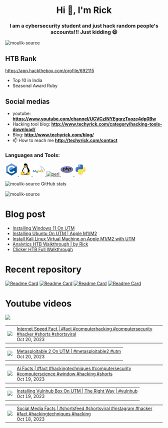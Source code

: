 <h1 align="center">Hi 👋, I'm Rick</h1>
<h3 align="center">I am a cybersecurity student and just hack random people's accounts!!! Just kidding 😄</h3>

<p align="left"> <img src="https://komarev.com/ghpvc/?username=moulik-source&label=Profile%20views&color=0e75b6&style=flat" alt="moulik-source" /> </p> 

## HTB Rank

https://app.hackthebox.com/profile/692115
- Top 10 in India
- Seasonal Award Ruby

## Social medias
- youtube: **https://www.youtube.com/channel/UCVCzINYEgqrzToozc4dp0Bw**
- Hacking tool blog: **http://www.techyrick.com/category/hacking-tools-download/**
- Blog: **http://www.techyrick.com/blog/**
- 📫 How to reach me **http://techyrick.com/contact**


<h3 align="left">Languages and Tools:</h3>
<p align="left"> <a href="https://www.cprogramming.com/" target="_blank"> <img src="https://raw.githubusercontent.com/devicons/devicon/master/icons/c/c-original.svg" alt="c" width="40" height="40"/> </a> <a href="https://www.linux.org/" target="_blank"> <img src="https://raw.githubusercontent.com/devicons/devicon/master/icons/linux/linux-original.svg" alt="linux" width="40" height="40"/> </a> <a href="https://www.mysql.com/" target="_blank"> <img src="https://raw.githubusercontent.com/devicons/devicon/master/icons/mysql/mysql-original-wordmark.svg" alt="mysql" width="40" height="40"/> </a> <a href="https://www.perl.org/" target="_blank"> <img src="https://api.iconify.design/logos-perl.svg" alt="perl" width="40" height="40"/> </a> <a href="https://www.php.net" target="_blank"> <img src="https://raw.githubusercontent.com/devicons/devicon/master/icons/php/php-original.svg" alt="php" width="40" height="40"/> </a> <a href="https://www.python.org" target="_blank"> <img src="https://raw.githubusercontent.com/devicons/devicon/master/icons/python/python-original.svg" alt="python" width="40" height="40"/> </a> </p>



![moulik-source GitHub stats](https://github-readme-stats.vercel.app/api?username=moulik-source&show_icons=true&theme=vision-friendly-dark)

<p><img align="center" src="https://github-readme-streak-stats.herokuapp.com/?user=moulik-source&theme=vision-friendly-dark" alt="moulik-source" /></p>

# Blog post
<!-- BLOG-POST-LIST:START -->
- [Installing Windows 11 On UTM](https://techyrick.com/installing-windows-11-on-utm/)
- [Installing Ubuntu On UTM | Apple M1/M2](https://techyrick.com/installing-ubuntu-on-utm-apple-m1-m2/)
- [Install Kali Linux Virtual Machine on Apple M1/M2 with UTM](https://techyrick.com/kali-linux-in-utm-install/)
- [Analytics HTB Walkthrough | by Rick](https://techyrick.com/analytics-htb-walkthrough-by-rick/)
- [Clicker HTB Full Walkthrough](https://techyrick.com/clicker-htb/)
<!-- BLOG-POST-LIST:END -->

# Recent repository 

[![Readme Card](https://github-readme-stats.vercel.app/api/pin/?username=moulik-source&repo=ddos&theme=outrun)](https://github.com/moulik-source/ddos) 
[![Readme Card](https://github-readme-stats.vercel.app/api/pin/?username=moulik-source&repo=port-scan&theme=outrun)](https://github.com/moulik-source/port-scan)
[![Readme Card](https://github-readme-stats.vercel.app/api/pin/?username=moulik-source&repo=moulik-source&theme=outrun)](https://github.com/moulik-source/moulik-source)
[![Readme Card](https://github-readme-stats.vercel.app/api/pin/?username=moulik-source&repo=hashmo&theme=outrun)](https://github.com/moulik-source/hashmo)

# Youtube videos

[<img src="https://img.shields.io/badge/-Subscribe-red?style=for-the-badge&logo=youtube&logoColor=white"/>](https://www.youtube.com/channel/UCVHmOOAGNcLK5k0i7G1gTrQ)

<!-- YOUTUBE:START --><table><tr><td><a href="https://www.youtube.com/watch?v=HWf3FEIOL44"><img width="140px" src="https://i.ytimg.com/vi/HWf3FEIOL44/mqdefault.jpg"></a></td>
<td><a href="https://www.youtube.com/watch?v=HWf3FEIOL44">Internet Speed Fact |  #fact #computerhacking #computersecurity #hacker #shorts #shortsviral</a><br/>Oct 20, 2023</td></tr></table>
<table><tr><td><a href="https://www.youtube.com/watch?v=xoYaY0AR7eo"><img width="140px" src="https://i.ytimg.com/vi/xoYaY0AR7eo/mqdefault.jpg"></a></td>
<td><a href="https://www.youtube.com/watch?v=xoYaY0AR7eo">Metasploitable 2 On UTM | #metasploitable2 #utm</a><br/>Oct 20, 2023</td></tr></table>
<table><tr><td><a href="https://www.youtube.com/watch?v=mQCYB9Yy6dg"><img width="140px" src="https://i.ytimg.com/vi/mQCYB9Yy6dg/mqdefault.jpg"></a></td>
<td><a href="https://www.youtube.com/watch?v=mQCYB9Yy6dg">Ai Facts |  #fact #hackingtechniques #computersecurity #computerscience #window #hacking #shorts</a><br/>Oct 19, 2023</td></tr></table>
<table><tr><td><a href="https://www.youtube.com/watch?v=_giQhc8AH-4"><img width="140px" src="https://i.ytimg.com/vi/_giQhc8AH-4/mqdefault.jpg"></a></td>
<td><a href="https://www.youtube.com/watch?v=_giQhc8AH-4">Installing Vulnhub Box On UTM | The Right Way | #vulnhub</a><br/>Oct 19, 2023</td></tr></table>
<table><tr><td><a href="https://www.youtube.com/watch?v=cPXeSC--_PI"><img width="140px" src="https://i.ytimg.com/vi/cPXeSC--_PI/mqdefault.jpg"></a></td>
<td><a href="https://www.youtube.com/watch?v=cPXeSC--_PI">Social Media Facts | #shortsfeed #shortsviral #instagram #hacker  #fact #hackingtechniques  #hacking</a><br/>Oct 18, 2023</td></tr></table>
<!-- YOUTUBE:END -->

